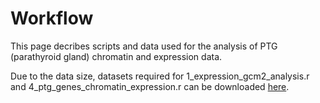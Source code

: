 # Workflow 
This page decribes scripts and data used for the analysis of PTG (parathyroid gland) chromatin and expression data. 

Due to the data size, datasets required for 1_expression_gcm2_analysis.r and 4_ptg_genes_chromatin_expression.r can be downloaded [here](https://www.dropbox.com/scl/fo/rtwdt0nd6e6p1jg666gph/h?rlkey=cesecj7intlh9zc1y9czlnumz&dl=0).
